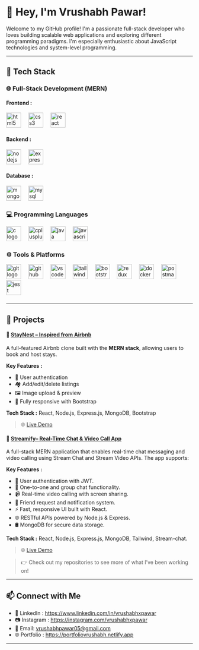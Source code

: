# 👋 Hey, I'm Vrushabh Pawar!

Welcome to my GitHub profile! I'm a passionate full-stack developer who loves building scalable web applications and exploring different programming paradigms. I'm especially enthusiastic about JavaScript technologies and system-level programming.

---

## 🚀 Tech Stack

### 🌐 Full-Stack Development (MERN)

<h4>Frontend :</h4>
<div align="left">
  <img src="https://skillicons.dev/icons?i=html" height="40" alt="html5 logo"  />
  <img width="12" />
  <img src="https://skillicons.dev/icons?i=css" height="40" alt="css3 logo"  />
  <img width="12" />
  <img src="https://skillicons.dev/icons?i=react" height="40" alt="react logo"  />
</div>

<h4>Backend :</h4>
<div align="left">
  <img src="https://skillicons.dev/icons?i=nodejs" height="40" alt="nodejs logo"  />
  <img width="12" />
  <img src="https://skillicons.dev/icons?i=express" height="40" alt="express logo"  />
</div>

<h4>Database : </h4>
<div align="left">
  <img src="https://skillicons.dev/icons?i=mongodb" height="40" alt="mongodb logo"  />
  <img width="12" />
  <img src="https://skillicons.dev/icons?i=mysql" height="40" alt="mysql logo"  />
</div>

### 💻 Programming Languages
<div align="left">
  <img src="https://skillicons.dev/icons?i=c" height="40" alt="c logo"  />
  <img width="12" />
  <img src="https://skillicons.dev/icons?i=cpp" height="40" alt="cplusplus logo"  />
  <img width="12" />
  <img src="https://skillicons.dev/icons?i=java" height="40" alt="java logo"  />
  <img width="12" />
  <img src="https://skillicons.dev/icons?i=js" height="40" alt="javascript logo"  />
</div>

### ⚙️ Tools & Platforms
<div align="left">
  <img src="https://skillicons.dev/icons?i=git" height="40" alt="git logo"  />
  <img width="12" />
  <img src="https://skillicons.dev/icons?i=github" height="40" alt="github logo"  />
  <img width="12" />
  <img src="https://skillicons.dev/icons?i=vscode" height="40" alt="vscode logo"  />
  <img width="12" />
  <img src="https://skillicons.dev/icons?i=tailwind" height="40" alt="tailwindcss logo"  />
  <img width="12" />
  <img src="https://skillicons.dev/icons?i=bootstrap" height="40" alt="bootstrap logo"  />
  <img width="12" />
  <img src="https://skillicons.dev/icons?i=redux" height="40" alt="redux logo"  />
  <img width="12" />
  <img src="https://skillicons.dev/icons?i=docker" height="40" alt="docker logo"  />
   <img width="12" />
  <img src="https://skillicons.dev/icons?i=postman" height="40" alt="postman logo"  />
  <img width="12" />
  <img src="https://skillicons.dev/icons?i=jest" height="40" alt="jest logo"  />
</div>
</div>

###

---

## 📂 Projects

#### 🏡 [StayNest – Inspired from Airbnb](https://github.com/vrushabhxpawar/StayNest)
A full-featured Airbnb clone built with the **MERN stack**, allowing users to book and host stays.

**Key Features :**
- 🔐 User authentication
- 🏘️ Add/edit/delete listings
- 🖼️ Image upload & preview
- 📱 Fully responsive with Bootstrap

**Tech Stack :** React, Node.js, Express.js, MongoDB, Bootstrap

> 🌐 [Live Demo](https://staynest-ngkk.onrender.com/listing)


#### 🏡 [Streamify– Real-Time Chat & Video Call App](https://github.com/vrushabhxpawar/streamify)
A full-stack MERN application that enables real-time chat messaging and video calling using Stream Chat and Stream
Video APIs. The app supports:

**Key Features :**
- 🔐 User authentication with JWT.
- 💬 One-to-one and group chat functionality.
- 📹 Real-time video calling with screen sharing.
- 👥 Friend request and notification system.
- ⚡ Fast, responsive UI built with React.
- 🌐 RESTful APIs powered by Node.js & Express.
- 🛢 MongoDB for secure data storage.

**Tech Stack :** React, Node.js, Express.js, MongoDB, Tailwind, Stream-chat.

> 🌐 [Live Demo](https://streamify-oj1f.onrender.com)


> 👉 Check out my repositories to see more of what I’ve been working on!

---

## 📫 Connect with Me

- 💼 LinkedIn : https://www.linkedin.com/in/vrushabhxpawar
- 📷 Instagram : https://instagram.com/vrushabhxpawar
- 📧 Email: vrushabhpawar05@gmail.com
- 🌐 Portfolio : https://portfoliovrushabh.netlify.app

---



